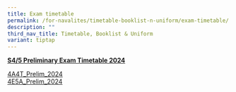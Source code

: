 ```yaml
---
title: Exam timetable
permalink: /for-navalites/timetable-booklist-n-uniform/exam-timetable/
description: ""
third_nav_title: Timetable, Booklist & Uniform
variant: tiptap
---
```

<p><strong><u>S4/5 Preliminary Exam Timetable 2024</u></strong>
</p>
<p><a href="/files/Exam tt/4A4T_Prelim_2024_v3.pdf" rel="noopener noreferrer nofollow" target="_blank">4A4T_Prelim_2024</a>
<br><a href="/files/Exam tt/4E5A_Prelim_2024_v4.pdf" rel="noopener noreferrer nofollow" target="_blank">4E5A_Prelim_2024</a>
</p>
<p></p>
